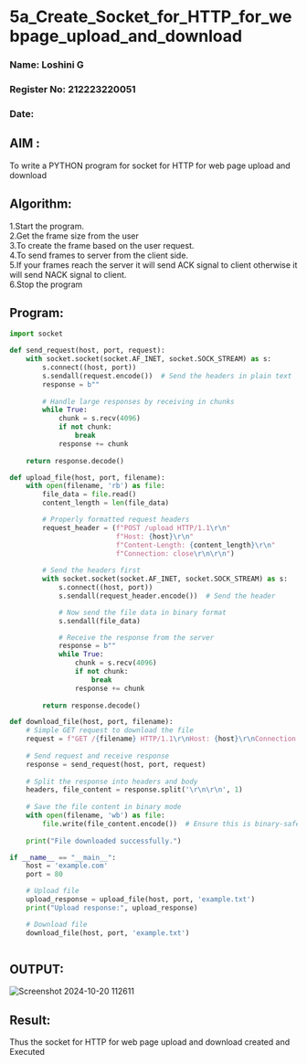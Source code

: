 # 5a_Create_Socket_for_HTTP_for_webpage_upload_and_download

### Name: Loshini G
### Register No: 212223220051
### Date:

## AIM :
To write a PYTHON program for socket for HTTP for web page upload and download

## Algorithm:

1.Start the program.
<BR>
2.Get the frame size from the user
<BR>
3.To create the frame based on the user request.
<BR>
4.To send frames to server from the client side.
<BR>
5.If your frames reach the server it will send ACK signal to client otherwise it will send NACK signal to client.
<BR>
6.Stop the program
<BR>

## Program:
```py
import socket

def send_request(host, port, request):
    with socket.socket(socket.AF_INET, socket.SOCK_STREAM) as s:
        s.connect((host, port))
        s.sendall(request.encode())  # Send the headers in plain text
        response = b""
        
        # Handle large responses by receiving in chunks
        while True:
            chunk = s.recv(4096)
            if not chunk:
                break
            response += chunk
        
    return response.decode()

def upload_file(host, port, filename):
    with open(filename, 'rb') as file:
        file_data = file.read()
        content_length = len(file_data)

        # Properly formatted request headers
        request_header = (f"POST /upload HTTP/1.1\r\n"
                          f"Host: {host}\r\n"
                          f"Content-Length: {content_length}\r\n"
                          f"Connection: close\r\n\r\n")
        
        # Send the headers first
        with socket.socket(socket.AF_INET, socket.SOCK_STREAM) as s:
            s.connect((host, port))
            s.sendall(request_header.encode())  # Send the header

            # Now send the file data in binary format
            s.sendall(file_data)

            # Receive the response from the server
            response = b""
            while True:
                chunk = s.recv(4096)
                if not chunk:
                    break
                response += chunk
        
        return response.decode()

def download_file(host, port, filename):
    # Simple GET request to download the file
    request = f"GET /{filename} HTTP/1.1\r\nHost: {host}\r\nConnection: close\r\n\r\n"
    
    # Send request and receive response
    response = send_request(host, port, request)
    
    # Split the response into headers and body
    headers, file_content = response.split('\r\n\r\n', 1)
    
    # Save the file content in binary mode
    with open(filename, 'wb') as file:
        file.write(file_content.encode())  # Ensure this is binary-safe
    
    print("File downloaded successfully.")

if __name__ == "__main__":
    host = 'example.com'
    port = 80

    # Upload file
    upload_response = upload_file(host, port, 'example.txt')
    print("Upload response:", upload_response)

    # Download file
    download_file(host, port, 'example.txt')



```
## OUTPUT:
![Screenshot 2024-10-20 112611](https://github.com/user-attachments/assets/d190da30-052b-4d4b-aebc-c94bdcfe7edd)

## Result:
Thus the socket for HTTP for web page upload and download created and Executed
